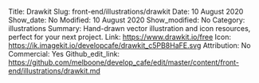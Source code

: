 Title: Drawkit
Slug: front-end/illustrations/drawkit
Date: 10 August 2020
Show_date: No
Modified: 10 August 2020
Show_modified: No
Category: illustrations
Summary: Hand-drawn vector illustration and icon resources, perfect for your next project.
Link: https://www.drawkit.io/free
Icon: https://ik.imagekit.io/developcafe/drawkit_c5PB8HaFE.svg
Attribution: No
Commercial: Yes
Github_edit_link: https://github.com/melboone/develop_cafe/edit/master/content/front-end/illustrations/drawkit.md